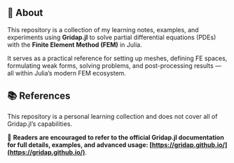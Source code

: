 ## 📖 About

This repository is a collection of my learning notes, examples, and experiments using **Gridap.jl** to solve partial differential equations (PDEs) with the **Finite Element Method (FEM)** in Julia.

It serves as a practical reference for setting up meshes, defining FE spaces, formulating weak forms, solving problems, and post-processing results — all within Julia’s modern FEM ecosystem.

## 📚 References

This repository is a personal learning collection and does not cover all of Gridap.jl’s capabilities.

📌 **Readers are encouraged to refer to the official Gridap.jl documentation for full details, examples, and advanced usage: [https://gridap.github.io/](https://gridap.github.io/)**.
